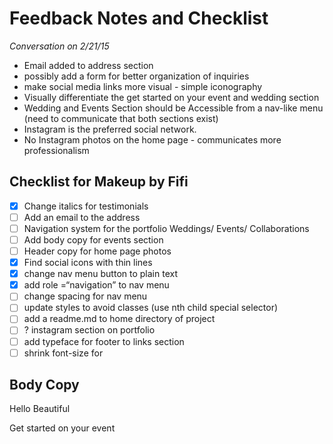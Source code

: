 # Feedback Notes and Checklist
*Conversation on 2/21/15*
- Email added to address section
- possibly add a form for better organization of inquiries
- make social media links more visual - simple iconography
- Visually differentiate the get started on your event and wedding section
- Wedding and Events Section should be Accessible from a nav-like menu (need to communicate that both sections exist)
- Instagram is the preferred social network.
- No Instagram photos on the home page - communicates more professionalism

## Checklist for Makeup by Fifi
- [x] Change italics for testimonials
- [ ] Add an email to the address
- [ ] Navigation system for the portfolio Weddings/ Events/ Collaborations
- [ ] Add body copy for events section
- [ ] Header copy for home page photos
- [x] Find social icons with thin lines
- [x] change nav menu button to plain text
- [x] add role =“navigation” to nav menu
- [ ] change spacing for nav menu
- [ ] update styles to avoid classes (use nth child special selector)
- [ ] add a readme.md to home directory of project
- [ ] ? instagram section on portfolio
- [ ] add typeface for footer to links section
- [ ] shrink font-size for <p>

## Body Copy
Hello Beautiful

Get started on your event
